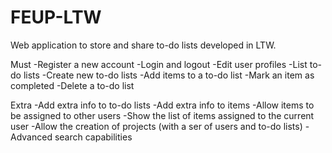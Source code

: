 # FEUP-LTW
Web application to store and share to-do lists developed in LTW.

Must
-Register a new account
-Login and logout
-Edit user profiles
-List to-do lists
-Create new to-do lists
-Add items to a to-do list
-Mark an item as completed
-Delete a to-do list

Extra
-Add extra info to to-do lists
-Add extra info to items
-Allow items to be assigned to other users
-Show the list of items assigned to the current user
-Allow the creation of projects (with a ser of users and to-do lists)
-Advanced search capabilities
